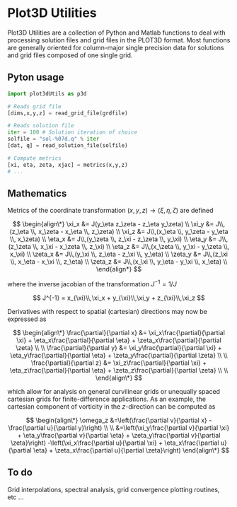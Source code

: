# Plot3D Utilities

Plot3D Utilities are a collection of Python and Matlab functions to deal with processing solution files and grid files in the PLOT3D format. Most functions are generally oriented for column-major single precision data for solutions and grid files composed of one single grid.

## Pyton usage
```python
import plot3dUtils as p3d

# Reads grid file
[dims,x,y,z] = read_grid_file(grdfile)

# Reads solution file
iter = 100 # Solution iteration of choice
solfile = "sol-%07d.q" % iter
[dat, q] = read_solution_file(solfile)

# Compute metrics
[xi, eta, zeta, xjac] = metrics(x,y,z)
# ...
```
## Mathematics
Metrics of the coordinate transformation $(x,y,z) \rightarrow (\xi,\eta,\zeta)$ are defined

$$
   \begin{align\*}
    \xi_x   &= J(y_\eta  z_\zeta - z_\eta  y_\zeta) \\ 
    \xi_y   &= J\\,(z_\eta \\, x_\zeta - x_\eta \\, z_\zeta) \\  
    \xi_z   &= J\\,(x_\eta \\, y_\zeta - y_\eta \\, x_\zeta) \\  
    \eta_x  &= J\\,(y_\zeta \\, z_\xi   - z_\zeta \\, y_\xi) \\
    \eta_y  &= J\\,(z_\zeta \\, x_\xi   - x_\zeta \\, z_\xi) \\
    \eta_z  &= J\\,(x_\zeta \\, y_\xi   - y_\zeta \\, x_\xi) \\
    \zeta_x &= J\\,(y_\xi \\,  z_\eta  - z_\xi \\, y_\eta)   \\
    \zeta_y &= J\\,(z_\xi \\,  x_\eta  - x_\xi \\, z_\eta)   \\
    \zeta_z &= J\\,(x_\xi \\,  y_\eta  - y_\xi \\,  x_\eta)  \\
   \end{align*}
$$

where the inverse jacobian of the transformation $J^{-1}=1/J$ 

$$
J^{-1} = x_{\xi}\\,\xi_x + y_{\xi}\\,\xi_y + z_{\xi}\\,\xi_z
$$

Derivatives with respect to spatial (cartesian) directions may now be expressed as

$$
   \begin{align\*}
      \frac{\partial}{\partial x} &= \xi_x\frac{\partial}{\partial \xi} + \eta_x\frac{\partial}{\partial \eta} + \zeta_x\frac{\partial}{\partial \zeta} \\
      \\
          \frac{\partial}{\partial y} &= \xi_y\frac{\partial}{\partial \xi} + \eta_y\frac{\partial}{\partial \eta} + \zeta_y\frac{\partial}{\partial \zeta} \\
      \\
          \frac{\partial}{\partial z} &= \xi_z\frac{\partial}{\partial \xi} + \eta_z\frac{\partial}{\partial \eta} + \zeta_z\frac{\partial}{\partial \zeta} \\
      \\
   \end{align\*}
$$

which allow for analysis on general curvilinear grids or unequally spaced cartesian grids for finite-difference applications. As an example, the cartesian component of vorticity in the $z$-direction can be computed as

$$
   \begin{align\*}
   \omega_z &=\left(\frac{\partial v}{\partial x} - \frac{\partial u}{\partial y}\right) \\
   \\
            &=\left(\xi_y\frac{\partial v}{\partial \xi} + \eta_y\frac{\partial v}{\partial \eta} + \zeta_y\frac{\partial v}{\partial \zeta}\right) -\left(\xi_x\frac{\partial u}{\partial \xi} + \eta_x\frac{\partial u}{\partial \eta} + \zeta_x\frac{\partial u}{\partial \zeta}\right)
   \end{align\*}
$$


## To do
Grid interpolations, spectral analysis, grid convergence plotting routines, etc ...
